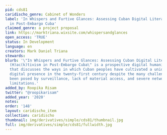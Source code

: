 ```yaml
---
pid: cds81
caridischo_genre: Cabinet of Wonders
label: 'In Whispers and Furtive Glances: Assessing Cuban Digital Literacies and (H)ac(k)tivism
  in Post-Embargo Cuba'
claimed_genre: a project proposal
link: https://marktriana.wixsite.com/whispersandglances
open_access: 'TRUE'
status: In Development
language: en
creators: Mark Daniel Triana
stewards:
blurb: '\"In Whispers and Furtive Glances: Assessing Cuban Digital Literacies and
  (H)ac(k)tivism in Post-Embargo Cuba\" is a prospective digital humanities project
  that discusses the ways in which Cuban peoples have cultivated a unique and compelling
  digital presence in the twenty-first century despite the many challenges that have
  been posed by surveillance, lack of material access, and severe network and hardware
  limitations.'
added_by: Roopika Risam
twitter: "@roopikarisam"
added_year: '2020'
notes:
order: '148'
layout: caridischo_item
collection: caridischo
thumbnail: img/derivatives/simple/cds81/thumbnail.jpg
full: img/derivatives/simple/cds81/fullwidth.jpg
---
```

